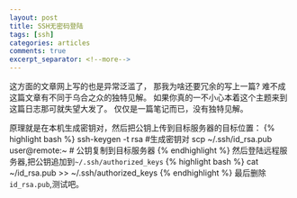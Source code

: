```yaml
---
layout: post
title: SSH无密码登陆
tags: [ssh]
categories: articles
comments: true
excerpt_separator: <!--more-->
---
```


这方面的文章网上写的也是异常泛滥了，
那我为啥还要冗余的写上一篇?
难不成这篇文章有不同于乌合之众的独特见解。<!--more-->
如果你真的一不小心本着这个主题来到这篇日志那可就失望大发了。
仅仅是一篇笔记而已，没有独特见解。


原理就是在本机生成密钥对，然后把公钥上传到目标服务器的目标位置：
{% highlight bash %} 
ssh-keygen -t rsa   #生成密钥对 
scp ~/.ssh/id_rsa.pub user@remote:~     # 公钥复制到目标服务器 
{% endhighlight %}
然后登陆远程服务器,把公钥追加到`~/.ssh/authorized_keys`
{% highlight bash %} 
cat ~/id_rsa.pub >> ~/.ssh/authorized_keys 
{% endhighlight %}
最后删除`id_rsa.pub`,测试吧。
